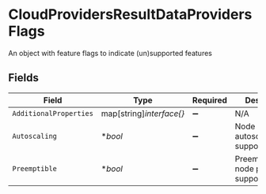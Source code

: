 # CloudProvidersResultDataProvidersFlags

An object with feature flags to indicate (un)supported features


## Fields

| Field                              | Type                               | Required                           | Description                        | Example                            |
| ---------------------------------- | ---------------------------------- | ---------------------------------- | ---------------------------------- | ---------------------------------- |
| `AdditionalProperties`             | map[string]*interface{}*           | :heavy_minus_sign:                 | N/A                                |                                    |
| `Autoscaling`                      | **bool*                            | :heavy_minus_sign:                 | Node pool autoscaling support      | true                               |
| `Preemptible`                      | **bool*                            | :heavy_minus_sign:                 | Preemptible/Spot node pool support | true                               |